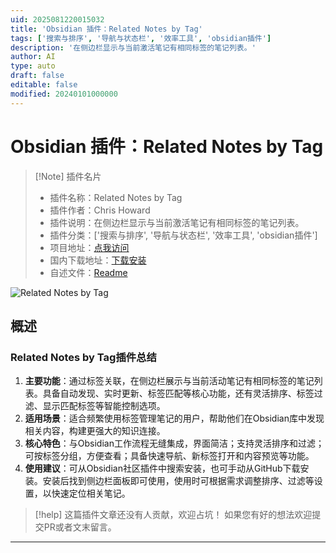 ```yaml
---
uid: 2025081220015032
title: 'Obsidian 插件：Related Notes by Tag'
tags: ['搜索与排序', '导航与状态栏', '效率工具', 'obsidian插件']
description: '在侧边栏显示与当前激活笔记有相同标签的笔记列表。'
author: AI
type: auto
draft: false
editable: false
modified: 20240101000000
---
```


# Obsidian 插件：Related Notes by Tag

> [!Note] 插件名片
> - 插件名称：Related Notes by Tag
> - 插件作者：Chris Howard
> - 插件说明：在侧边栏显示与当前激活笔记有相同标签的笔记列表。
> - 插件分类：['搜索与排序', '导航与状态栏', '效率工具', 'obsidian插件']
> - 项目地址：[点我访问](https://github.com/chrishoward-projects/related-notes-by-tag)
> - 国内下载地址：[下载安装](https://pkmer.cn/products/plugin/pluginMarket/?related-notes-by-tag)
> - 自述文件：[Readme](https://ghproxy.net/https://raw.githubusercontent.com/chrishoward-projects/related-notes-by-tag/master/README.md)

![Related Notes by Tag](https://cdn.pkmer.cn/covers/related-notes-by-tag_internal_1.png!pkmer)

## 概述

### Related Notes by Tag插件总结
1. **主要功能**：通过标签关联，在侧边栏展示与当前活动笔记有相同标签的笔记列表。具备自动发现、实时更新、标签匹配等核心功能，还有灵活排序、标签过滤、显示匹配标签等智能控制选项。
2. **适用场景**：适合频繁使用标签管理笔记的用户，帮助他们在Obsidian库中发现相关内容，构建更强大的知识连接。
3. **核心特色**：与Obsidian工作流程无缝集成，界面简洁；支持灵活排序和过滤；可按标签分组，方便查看；具备快速导航、新标签打开和内容预览等功能。
4. **使用建议**：可从Obsidian社区插件中搜索安装，也可手动从GitHub下载安装。安装后找到侧边栏面板即可使用，使用时可根据需求调整排序、过滤等设置，以快速定位相关笔记。


> [!help] 
> 这篇插件文章还没有人贡献，欢迎占坑！
> 如果您有好的想法欢迎提交PR或者文末留言。
> 

---


